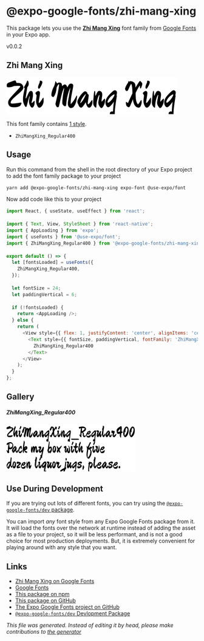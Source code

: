 # @expo-google-fonts/zhi-mang-xing

This package lets you use the [**Zhi Mang Xing**](https://fonts.google.com/specimen/Zhi+Mang+Xing) font family from [Google Fonts](https://fonts.google.com/) in your Expo app.

v0.0.2

## Zhi Mang Xing

![Zhi Mang Xing](./font-family.png)

This font family contains [1 style](#gallery).

- `ZhiMangXing_Regular400`

## Usage

Run this command from the shell in the root directory of your Expo project to add the font family package to your project
```sh
yarn add @expo-google-fonts/zhi-mang-xing expo-font @use-expo/font
```

Now add code like this to your project
```js
import React, { useState, useEffect } from 'react';

import { Text, View, StyleSheet } from 'react-native';
import { AppLoading } from 'expo';
import { useFonts } from '@use-expo/font';
import { ZhiMangXing_Regular400 } from '@expo-google-fonts/zhi-mang-xing';

export default () => {
  let [fontsLoaded] = useFonts({
    ZhiMangXing_Regular400,
  });

  let fontSize = 24;
  let paddingVertical = 6;

  if (!fontsLoaded) {
    return <AppLoading />;
  } else {
    return (
      <View style={{ flex: 1, justifyContent: 'center', alignItems: 'center' }}>
        <Text style={{ fontSize, paddingVertical, fontFamily: 'ZhiMangXing_Regular400' }}>
          ZhiMangXing_Regular400
        </Text>
      </View>
    );
  }
};

```

## Gallery

##### ZhiMangXing_Regular400
![ZhiMangXing_Regular400](./f1191a3228f8532e0c3269311dad5b9b1fcdc6dbcfe7f9e3cc506a30fda24d1b.ttf.png)


## Use During Development

If you are trying out lots of different fonts, you can try using the [`@expo-google-fonts/dev` package](https://www.npmjs.com/package/@expo-google-fonts/dev).

You can import *any* font style from any Expo Google Fonts package from it. It will load the fonts
over the network at runtime instead of adding the asset as a file to your project, so it will be 
less performant, and is not a good choice for most production deployments. But, it is extremely convenient
for playing around with any style that you want.

## Links

- [Zhi Mang Xing on Google Fonts](https://fonts.google.com/specimen/Zhi+Mang+Xing)
- [Google Fonts](https://fonts.google.com/)
- [This package on npm](https://www.npmjs.com/package/@expo-google-fonts/zhi-mang-xing)
- [This package on GitHub](https://github.com/expo/google-fonts/tree/master/font-packages/zhi-mang-xing)
- [The Expo Google Fonts project on GitHub](https://github.com/expo/google-fonts)
- [`@expo-google-fonts/dev` Devlopment Package](https://github.com/expo/google-fonts/tree/master/font-packages/dev)


*This file was generated. Instead of editing it by head, please make contributions to [the generator](https://github.com/expo/google-fonts/tree/master/packages/generator)*
